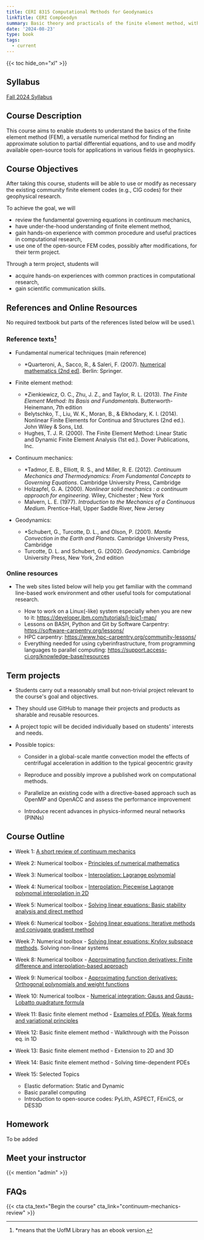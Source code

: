 ```yaml
---
title: CERI 8315 Computational Methods for Geodynamics
linkTitle: CERI CompGeodyn
summary: Basic theory and practicals of the finite element method, with applications for modeling geodynamic processes.
date: '2024-08-23'
type: book
tags:
  - current
---
```


<!-- {{< figure src="featured.jpg" >}} -->

{{< toc hide_on="xl" >}}

## Syllabus

[Fall 2024 Syllabus](/uploads/compgeodyn/CERI73158315_ComputationalMethods_Syllabus.pdf)

## Course Description

This course aims to enable students to understand the basics of the finite element method (FEM), a versatile numerical method for finding an approximate solution to partial differential equations, and to use and modify available open-source tools for applications in various fields in geophysics.

## Course Objectives

After taking this course, students will be able to use or modify as necessary the existing community finite element codes (e.g., CIG codes) for their geophysical research.

To achieve the goal, we will

- review the fundamental governing equations in continuum mechanics,
- have under-the-hood understanding of finite element method,
- gain hands-on experience with common procedure and useful practices in computational research,
- use one of the open-source FEM codes, possibly after modifications, for their term project.

Through a term project, students will

- acquire hands-on experiences with common practices in computational research,
- gain scientific communication skills.

## References and Online Resources

No required textbook but parts of the references listed below will be
used.\

### Reference texts[^1]

[^1]: *means that the UofM Library has an ebook version.

- Fundamental numerical techniques (main reference)

  - *Quarteroni, A., Sacco, R., & Saleri, F. (2007). [Numerical mathematics (2nd ed)](https://link-springer-com.ezproxy.memphis.edu/book/10.1007/b98885). Berlin: Springer.

- Finite element method:
  - *Zienkiewicz, O. C., Zhu, J. Z., and Taylor, R. L. (2013). *The Finite Element Method: Its Basis
and Fundamentals*. Butterworth-Heinemann, 7th edition
  - Belytschko, T., Liu, W. K., Moran, B., & Elkhodary, K. I. (2014). Nonlinear Finite Elements for Continua and Structures (2nd ed.). John Wiley & Sons, Ltd.
  - Hughes, T. J. R. (2000). The Finite Element Method: Linear Static and Dynamic Finite Element Analysis (1st ed.). Dover Publications, Inc.

- Continuum mechanics:

  - *Tadmor, E. B., Elliott, R. S., and Miller, R. E. (2012). *Continuum Mechanics and Thermodynamics: From Fundamental Concepts to Governing Equations*. Cambridge University Press,
Cambridge
  - Holzapfel, G. A. (2000). *Nonlinear solid mechanics : a continuum approach for engineering*.
Wiley, Chichester ; New York
  - Malvern, L. E. (1977). *Introduction to the Mechanics of a Continuous Medium*. Prentice-Hall,
Upper Saddle River, New Jersey

- Geodynamics:

  - *Schubert, G., Turcotte, D. L., and Olson, P. (2001). *Mantle Convection in the Earth and
Planets*. Cambridge University Press, Cambridge
  - Turcotte, D. L. and Schubert, G. (2002). *Geodynamics*. Cambridge University Press, New
York, 2nd edition

### Online resources

- The web sites listed below will help you get familiar with 
the command line-based work environment and other useful tools 
for computational research.

  - How to work on a Linux(-like) system especially when you are new to it: <https://developer.ibm.com/tutorials/l-lpic1-map/>
  - Lessons on BASH, Python and Git by Software Carpentry: <https://software-carpentry.org/lessons/>
  - HPC carpentry: <https://www.hpc-carpentry.org/community-lessons/>
  - Everything needed for using cyberinfrastructure, from programming languages to parallel computing: <https://support.access-ci.org/knowledge-base/resources>

## Term projects

- Students carry out a reasonably small but non-trivial project
    relevant to the course's goal and objectives.

- They should use GitHub to manage their projects and products as
    sharable and reusable resources.

- A project topic will be decided individually based on students' interests and
    needs.

- Possible topics:

  - Consider in a global-scale mantle convection model the effects
      of centrifugal acceleration in addition to the typical
      geocentric gravity

  - Reproduce and possibly improve a published work on computational
      methods.

  - Parallelize an existing code with a directive-based approach
      such as OpenMP and OpenACC and assess the performance
      improvement

  - Introduce recent advances in physics-informed neural networks
      (PINNs)

## Course Outline

- Week 1: [A short review of continuum mechanics](/uploads/compgeodyn/ContinuumMechanicsReview.pdf)

- Week 2: Numerical toolbox - [Principles of numerical mathematics](/uploads/compgeodyn/Principles.ipynb)

- Week 3: Numerical toolbox - [Interpolation: Lagrange polynomial](/uploads/compgeodyn/PiecewisePolynomialInterpolation.ipynb)

- Week 4: Numerical toolbox - [Interpolation: Piecewise Lagrange polynomal interpolation in 2D](/uploads/compgeodyn/PiecewisePolynomialInterpolation.ipynb)

- Week 5: Numerical toolbox - [Solving linear equations: Basic stability analysis and direct method](/uploads/compgeodyn/LinearSystemSolvers.ipynb)

- Week 6: Numerical toolbox - [Solving linear equations: Iterative methods and conjugate gradient method](/uploads/compgeodyn/LinearSystemSolvers.ipynb)

- Week 7: Numerical toolbox - [Solving linear equations: Krylov subspace methods](/uploads/compgeodyn/LinearSystemSolvers.ipynb). Solving non-linear systems

- Week 8: Numerical toolbox - [Approximating function derivatives: Finite difference and interpolation-based approach](/uploads/compgeodyn/ApproximatingFunctionDerivatives.ipynb)

- Week 9: Numerical toolbox - [Approximating function derivatives: Orthogonal polynomials and weight functions](/uploads/compgeodyn/ApproximatingFunctionDerivatives.ipynb)

- Week 10: Numerical toolbox - [Numerical integration: Gauss and Gauss-Lobatto quadrature formula](/uploads/compgeodyn/NumericalIntegration.ipynb)

- Week 11: Basic finite element method - [Examples of PDEs](/uploads/compgeodyn/Examples_of_PDES.ipynb), [Weak forms and variational principles](/uploads/compgeodyn/VariationalPrinciple_and_WeakForm.ipynb)

- Week 12: Basic finite element method - Walkthrough with the Poisson
    eq. in 1D

- Week 13: Basic finite element method - Extension to 2D and 3D

- Week 14: Basic finite element method - Solving time-dependent PDEs

- Week 15: Selected Topics
  - Elastic deformation: Static and Dynamic
  - Basic parallel computing
  - Introduction to open-source codes: PyLith, ASPECT, FEniCS, or DES3D

## Homework

To be added
<!-- - [Homework 1 on continuum kinematics](/uploads/compgeodyn/CERI8353_Geodynamics_homework1.pdf)
- [Homework 2 on continuum kinematics](/uploads/compgeodyn/CERI8353_Geodynamics_homework2.pdf)
- [Homework 3 on heat transfer](/uploads/compgeodyn/CERI8353_Geodynamics_homework3.pdf) -->

<!--
## Courses in this program

{{< list_children >}}
-->
## Meet your instructor

{{< mention "admin" >}}

## FAQs

<!-- {{< spoiler text="Are there prerequisites?" >}}
There are no prerequisites.
{{< /spoiler >}} -->

<!-- {{< spoiler text="How often do the courses run?" >}}
Designed for one 15-week semester, every otheryear. but Continuously, at your own pace.
{{< /spoiler >}} -->

{{< cta cta_text="Begin the course" cta_link="continuum-mechanics-review" >}}
